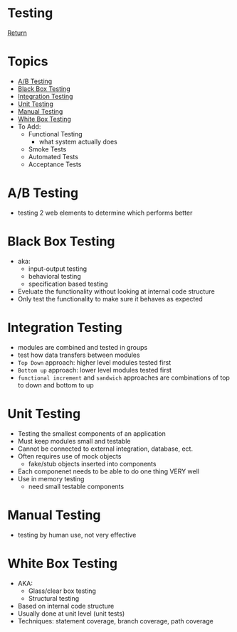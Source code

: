 # Testing

[Return](../README.md)

# Topics

- [A/B Testing](#A/B-Testing)
- [Black Box Testing](#Black-Box-Testing)
- [Integration Testing](#Integration-Testing)
- [Unit Testing](#Unit-Testing)
- [Manual Testing](#Manual-Testing)
- [White Box Testing](#White-Box-Testing)
- To Add:
  - Functional Testing
    - what system actually does
  - Smoke Tests
  - Automated Tests
  - Acceptance Tests

# A/B Testing

- testing 2 web elements to determine which performs better

# Black Box Testing

- aka:
  - input-output testing
  - behavioral testing
  - specification based testing
- Eveluate the functionality without looking at internal code structure
- Only test the functionality to make sure it behaves as expected

# Integration Testing

- modules are combined and tested in groups
- test how data transfers between modules
- `Top Down` approach: higher level modules tested first
- `Bottom up` approach: lower level modules tested first
- `functional increment` and `sandwich` approaches are combinations of top to down and bottom to up

# Unit Testing

- Testing the smallest components of an application
- Must keep modules small and testable
- Cannot be connected to external integration, database, ect.
- Often requires use of mock objects
  - fake/stub objects inserted into components
- Each componenet needs to be able to do one thing VERY well
- Use in memory testing
  - need small testable components

# Manual Testing

- testing by human use, not very effective

# White Box Testing

- AKA:
  - Glass/clear box testing
  - Structural testing
- Based on internal code structure
- Usually done at unit level (unit tests)
- Techniques: statement coverage, branch coverage, path coverage
